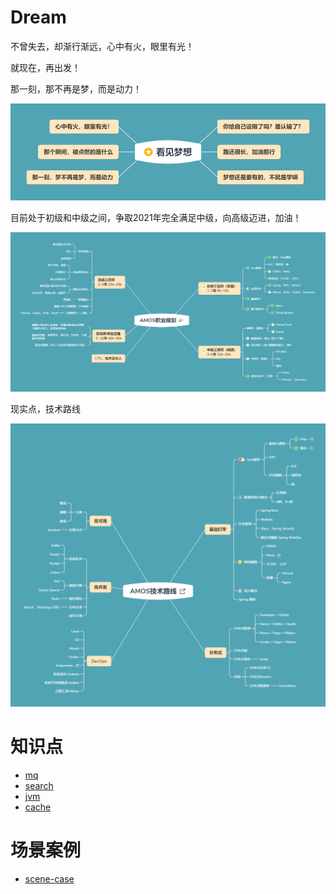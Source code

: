 # Dream

不曾失去，却渐行渐远，心中有火，眼里有光！

就现在，再出发！

那一刻，那不再是梦，而是动力！

![Dream](./xmind/dream/dream.png)

目前处于初级和中级之间，争取2021年完全满足中级，向高级迈进，加油！

![Dream](./xmind/dream/AMOS职业规划.png)

现实点，技术路线

![Dream](./xmind/dream/AMOS技术路线.png)

# 知识点

- [mq](./xmind/mq/README.md)
- [search](./xmind/search/README.md)
- [jvm](./xmind/jvm/README.md)
- [cache](./xmind/cache/README.md)

# 场景案例

- [scene-case](./scene-case)